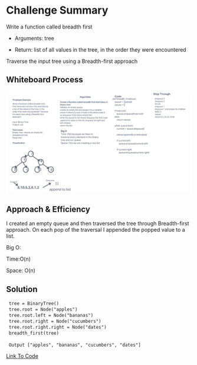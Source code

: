 # Challenge Summary

Write a function called breadth first

* Arguments: tree

* Return: list of all values in the tree, in the order they were encountered

Traverse the input tree using a Breadth-first approach

## Whiteboard Process

![Tree_breadth_first](/python/docs/tree_breadth_first/tree_breadth_first.png)

## Approach & Efficiency

I created an empty queue and then traversed the tree through Breadth-first approach. On each pop of the traversal I appended the popped value to a list.

Big O:

Time:O(n)

Space: O(n)

## Solution

```
 tree = BinaryTree()
 tree.root = Node("apples")
 tree.root.left = Node("bananas")
 tree.root.right = Node("cucumbers")
 tree.root.right.right = Node("dates")
 breadth_first(tree)

 Output ["apples", "bananas", "cucumbers", "dates"]
```

[Link To Code](/python/code_challenges/tree_breadth_first.py)
